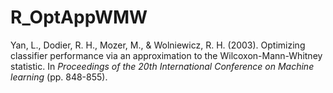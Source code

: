 # R_OptAppWMW

Yan, L., Dodier, R. H., Mozer, M., & Wolniewicz, R. H. (2003). Optimizing classifier performance via an approximation to the Wilcoxon-Mann-Whitney statistic. In *Proceedings of the 20th International Conference on Machine learning* (pp. 848-855).
